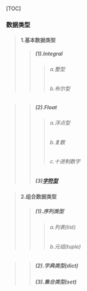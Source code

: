 [TOC]
### 数据类型
> #### 1.基本数据类型
>>##### (1).Integral
>>>###### a.整型
>>>###### b.布尔型

>>##### (2).Float
>>>###### a.浮点型
>>>###### b.复数
>>>###### c.十进制数字
>>##### (3)[字符型](./基本数据类型-字符串)

> #### 2.组合数据类型
>>##### (1).序列类型
>>>###### a.列表(list)
>>>###### b.元组(tuple)

>>##### (2).字典类型(dict)
>>##### (3).集合类型(set)